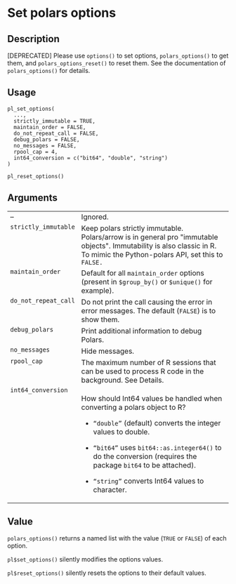 
# Set polars options

## Description

\[DEPRECATED\] Please use <code>options()</code> to set options,
<code>polars_options()</code> to get them, and
<code>polars_options_reset()</code> to reset them. See the documentation
of <code>polars_options()</code> for details.

## Usage

<pre><code class='language-R'>pl_set_options(
  ...,
  strictly_immutable = TRUE,
  maintain_order = FALSE,
  do_not_repeat_call = FALSE,
  debug_polars = FALSE,
  no_messages = FALSE,
  rpool_cap = 4,
  int64_conversion = c("bit64", "double", "string")
)

pl_reset_options()
</code></pre>

## Arguments

<table>
<tr>
<td style="white-space: nowrap; font-family: monospace; vertical-align: top">
<code id="pl_set_options_:_...">…</code>
</td>
<td>
Ignored.
</td>
</tr>
<tr>
<td style="white-space: nowrap; font-family: monospace; vertical-align: top">
<code id="pl_set_options_:_strictly_immutable">strictly_immutable</code>
</td>
<td>
Keep polars strictly immutable. Polars/arrow is in general pro
"immutable objects". Immutability is also classic in R. To mimic the
Python-polars API, set this to <code>FALSE.</code>
</td>
</tr>
<tr>
<td style="white-space: nowrap; font-family: monospace; vertical-align: top">
<code id="pl_set_options_:_maintain_order">maintain_order</code>
</td>
<td>
Default for all <code>maintain_order</code> options (present in
<code style="white-space: pre;">$group_by()</code> or
<code style="white-space: pre;">$unique()</code> for example).
</td>
</tr>
<tr>
<td style="white-space: nowrap; font-family: monospace; vertical-align: top">
<code id="pl_set_options_:_do_not_repeat_call">do_not_repeat_call</code>
</td>
<td>
Do not print the call causing the error in error messages. The default
(<code>FALSE</code>) is to show them.
</td>
</tr>
<tr>
<td style="white-space: nowrap; font-family: monospace; vertical-align: top">
<code id="pl_set_options_:_debug_polars">debug_polars</code>
</td>
<td>
Print additional information to debug Polars.
</td>
</tr>
<tr>
<td style="white-space: nowrap; font-family: monospace; vertical-align: top">
<code id="pl_set_options_:_no_messages">no_messages</code>
</td>
<td>
Hide messages.
</td>
</tr>
<tr>
<td style="white-space: nowrap; font-family: monospace; vertical-align: top">
<code id="pl_set_options_:_rpool_cap">rpool_cap</code>
</td>
<td>
The maximum number of R sessions that can be used to process R code in
the background. See Details.
</td>
</tr>
<tr>
<td style="white-space: nowrap; font-family: monospace; vertical-align: top">
<code id="pl_set_options_:_int64_conversion">int64_conversion</code>
</td>
<td>

How should Int64 values be handled when converting a polars object to R?

<ul>
<li>

<code>“double”</code> (default) converts the integer values to double.

</li>
<li>

<code>“bit64”</code> uses <code>bit64::as.integer64()</code> to do the
conversion (requires the package <code>bit64</code> to be attached).

</li>
<li>

<code>“string”</code> converts Int64 values to character.

</li>
</ul>
</td>
</tr>
</table>

## Value

<code>polars_options()</code> returns a named list with the value
(<code>TRUE</code> or <code>FALSE</code>) of each option.

<code>pl$set_options()</code> silently modifies the options values.

<code>pl$reset_options()</code> silently resets the options to their
default values.
